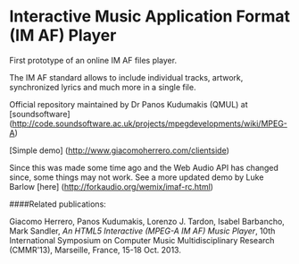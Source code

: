 Interactive Music Application Format (IM AF) Player
===================================================

First prototype of an online IM AF files player.

The IM AF standard allows to include individual tracks, artwork, synchronized lyrics and much more in a single file.


Official repository maintained by Dr Panos Kudumakis (QMUL) at [soundsoftware] (http://code.soundsoftware.ac.uk/projects/mpegdevelopments/wiki/MPEG-A)

[Simple demo] (http://www.giacomoherrero.com/clientside)

Since this was made some time ago and the Web Audio API has changed since, some things may not work. See a more updated demo by Luke Barlow [here] (http://forkaudio.org/wemix/imaf-rc.html)

####Related publications:

Giacomo Herrero, Panos Kudumakis, Lorenzo J. Tardon, Isabel Barbancho, Mark Sandler, *An HTML5 Interactive (MPEG-A IM AF) Music Player*, 10th International Symposium on Computer Music Multidisciplinary Research (CMMR'13), Marseille, France, 15-18 Oct. 2013.
